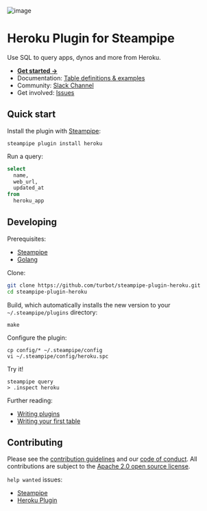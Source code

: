 ![image](https://hub.steampipe.io/images/plugins/turbot/heroku-social-graphic.png)

# Heroku Plugin for Steampipe

Use SQL to query apps, dynos and more from Heroku.

- **[Get started →](https://hub.steampipe.io/plugins/turbot/heroku)**
- Documentation: [Table definitions & examples](https://hub.steampipe.io/plugins/turbot/heroku/tables)
- Community: [Slack Channel](https://join.slack.com/t/steampipe/shared_invite/zt-oij778tv-lYyRTWOTMQYBVAbtPSWs3g)
- Get involved: [Issues](https://github.com/turbot/steampipe-plugin-heroku/issues)

## Quick start

Install the plugin with [Steampipe](https://steampipe.io):

```shell
steampipe plugin install heroku
```

Run a query:

```sql
select
  name,
  web_url,
  updated_at
from
  heroku_app
```

## Developing

Prerequisites:

- [Steampipe](https://steampipe.io/downloads)
- [Golang](https://golang.org/doc/install)

Clone:

```sh
git clone https://github.com/turbot/steampipe-plugin-heroku.git
cd steampipe-plugin-heroku
```

Build, which automatically installs the new version to your `~/.steampipe/plugins` directory:

```
make
```

Configure the plugin:

```
cp config/* ~/.steampipe/config
vi ~/.steampipe/config/heroku.spc
```

Try it!

```
steampipe query
> .inspect heroku
```

Further reading:

- [Writing plugins](https://steampipe.io/docs/develop/writing-plugins)
- [Writing your first table](https://steampipe.io/docs/develop/writing-your-first-table)

## Contributing

Please see the [contribution guidelines](https://github.com/turbot/steampipe/blob/main/CONTRIBUTING.md) and our [code of conduct](https://github.com/turbot/steampipe/blob/main/CODE_OF_CONDUCT.md). All contributions are subject to the [Apache 2.0 open source license](https://github.com/turbot/steampipe-plugin-heroku/blob/main/LICENSE).

`help wanted` issues:

- [Steampipe](https://github.com/turbot/steampipe/labels/help%20wanted)
- [Heroku Plugin](https://github.com/turbot/steampipe-plugin-heroku/labels/help%20wanted)
